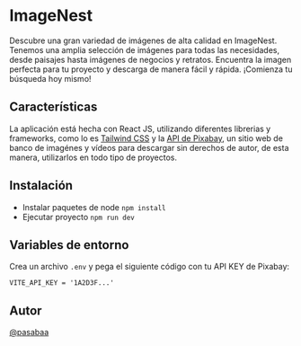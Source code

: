 # ImageNest
Descubre una gran variedad de imágenes de alta calidad en ImageNest. Tenemos una amplia selección de imágenes para todas las necesidades, desde paisajes hasta imágenes de negocios y retratos. Encuentra la imagen perfecta para tu proyecto y descarga de manera fácil y rápida. ¡Comienza tu búsqueda hoy mismo!

## Características

La aplicación está hecha con React JS, utilizando diferentes librerias y frameworks, como lo es [Tailwind CSS](https://tailwindcss.com/) y la [API de Pixabay](https://pixabay.com/es/service/about/api/), un sitio web de banco de imagénes y vídeos para descargar sin derechos de autor, de esta manera, utilizarlos en todo tipo de proyectos.

## Instalación

- Instalar paquetes de node `npm install`
- Ejecutar proyecto `npm run dev`

## Variables de entorno
Crea un archivo `.env` y pega el siguiente código con tu API KEY de Pixabay:

`VITE_API_KEY = '1A2D3F...'`

## Autor 

[@pasabaa](https://github.com/pasabaa)